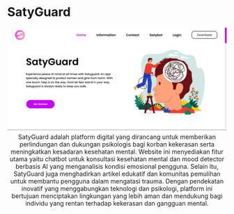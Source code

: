 # SatyGuard
<img src="./Readme/head.png" width="600" style="margin: auto;"/>
<p style="text-align: center; margin-top: 4px;">
SatyGuard adalah platform digital yang dirancang untuk memberikan perlindungan dan dukungan psikologis bagi korban kekerasan serta meningkatkan kesadaran kesehatan mental. Website ini menyediakan fitur utama yaitu chatbot untuk konsultasi kesehatan mental dan mood detector berbasis AI yang menganalisis kondisi emosional pengguna. Selain itu, SatyGuard juga menghadirkan artikel edukatif dan komunitas pemulihan untuk membantu pengguna dalam mengatasi trauma. Dengan pendekatan inovatif yang menggabungkan teknologi dan psikologi, platform ini bertujuan menciptakan lingkungan yang lebih aman dan mendukung bagi individu yang rentan terhadap kekerasan dan gangguan mental.
</p>